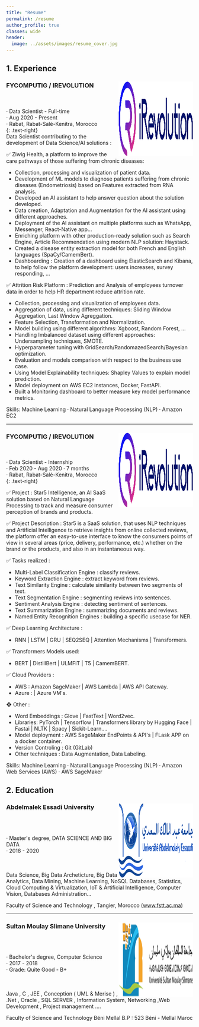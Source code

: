 ```yaml
---
title: "Resume"
permalink: /resume
author_profile: true
classes: wide
header:
  image: ../assets/images/resume_cover.jpg
---
```




## 1. Experience
### FYCOMPUTIG / IREVOLUTION <img src="../assets/images/irevolution-logo-dark.svg" alt="IRevolution logo"  align="right" width="200" height = "200"/> 

<br/>
<br/>
· Data Scientist - Full-time<br/>
· Aug 2020 - Present<br/>
· Rabat, Rabat-Salé-Kenitra, Morocco<br/>
{: .text-right}

<br/>
Data Scientist contributing to the development of Data Science/AI solutions : 

✅ Ziwig Health, a platform to improve the care pathways of those suffering from chronic diseases:

* Collection, processing and visualization of patient data.
* Development of ML models to diagnose patients suffering from chronic diseases (Endometriosis) based on Features extracted from RNA analysis.
* Developed an AI assistant to help answer question about the solution developed.
* Data creation, Adaptation and Augmentation for the AI assistant using different approaches.
* Deployment of the AI assistant on multiple platforms such as WhatsApp, Messenger, React-Native app…
* Enriching platform with other production-ready solution such as Search Engine, Article Recommendation using modern NLP solution: Haystack.
* Created a disease entity extraction model for both French and English languages ​​(SpaCy/CamemBert).
* Dashboarding : Creation of a dashboard using ElasticSearch and Kibana, to help follow the platform development: users increases, survey responding, ...

✅ Attrition Risk Platform : Prediction and Analysis of employees turnover data in order to help HR department reduce attrition rate.
 * Collection, processing and visualization of employees data.
 * Aggregation of data, using different techniques: Sliding Window Aggregation, Last Window Agreggation.
 * Feature Selection, Transformation and Normalization.
 * Model building using different algorithms: Xgboost, Random Forest, ...
 * Handling Imbalanced dataset using different approaches: Undersampling techniques, SMOTE.
 * Hyperparameter tuning with GridSearch/RandomazedSearch/Bayesian optimization.
 * Evaluation and models comparison with respect to the business use case.
 * Using Model Explainability techniques: Shapley Values to explain model prediction.
 * Model deployment on AWS EC2 instances, Docker, FastAPI.
 * Built a Monitoring dashboard to better measure key model performance metrics.

Skills: Machine Learning · Natural Language Processing (NLP) · Amazon EC2

---
### FYCOMPUTIG / IREVOLUTION <img src="../assets/images/irevolution-logo-dark.svg" alt="IRevolution logo"  align="right" width="200" height = "200"/> 
<br/>
<br/>
· Data Scientist - Internship<br/>
· Feb 2020 - Aug 2020 · 7 months<br/>
· Rabat, Rabat-Salé-Kenitra, Morocco<br/>
{: .text-right}

<br/>

✅ Project : 
Star5 Intelligence, an AI SaaS solution based on Natural Language Processing to track and measure consumer perception of brands and products.

✅ Project Description :
Star5 is a SaaS solution, that uses NLP techniques and Artificial Intelligence to retrieve insights from online collected reviews, the platform offer an easy-to-use interface to know the consumers points of view in several areas (price, delivery, performance, etc.) whether on the brand or the products, and also in an instantaneous way.

✅ Tasks realized :
 * Multi-Label Classification Engine : classify reviews.
 * Keyword Extraction Engine : extract keyword from reviews.
 * Text Similarity Engine : calculate similarity between two segments of text.
 * Text Segmentation Engine : segmenting reviews into sentences.
 * Sentiment Analysis Engine : detecting sentiment of sentences.
 * Text Summarization Engine : summarizing documents and reviews.
 * Named Entity Recognition Engines : building a specific usecase for NER.

✅ Deep Learning Architecture : 
 * RNN | LSTM | GRU | SEQ2SEQ | Attention Mechanisms | Transformers.

✅ Transformers Models used:
 * BERT | DistillBert | ULMFiT | T5 | CamemBERT.

✅ Cloud Providers :
 * AWS : Amazon SageMaker | AWS Lambda | AWS API Gateway.
 * Azure : | Azure VM's.

❖ Other :
 * Word Embeddings : Glove | FastText | Word2vec.
 * Libraries:  PyTorch | Tensorflow | Transformers library by Hugging Face | Fastai | NLTK | Spacy | Sickit-Learn....
 * Model deployment : AWS SageMaker EndPoints & API's | FLask APP on a docker container.
 * Version Controling : Git (GitLab)
 * Other techniques : Data Augmentation, Data Labeling.

Skills: Machine Learning · Natural Language Processing (NLP) · Amazon Web Services (AWS) · AWS SageMaker


## 2. Education


### Abdelmalek Essadi University <img src="../assets/images/logo_uae.png" alt="IRevolution logo"  align="right" width="200" height = "200"/>

<br/>
<br/>

· Master's degree, DATA SCIENCE AND BIG DATA <br/>
· 2018 - 2020 <br/>

<br/>
<br/>
Data Science, Big Data Archeticture, Big Data Analytics, Data Mining, Machine Learning, NoSQL Databases, Statistics, Cloud Computing & Virtualization, IoT & Artificial Intelligence, Computer Vision, Databases Administration...

Faculty of Science and Technology , Tangier, Morocco (www.fstt.ac.ma)


---
### Sultan Moulay Slimane University <img src="../assets/images/logo_usms.png" alt="IRevolution logo"  align="right" width="200" height = "200"/>

<br/>
<br/>

· Bachelor's degree, Computer Science <br/>
· 2017 - 2018 <br/>
· Grade: Quite Good - B+ <br/>

<br/>
<br/>
Java , C , JEE , Conception ( UML & Merise ) , .Net , Oracle , SQL SERVER , Information System, Networking ,Web Development , Project management ....

Faculty of Science and Technology Béni Mellal
B.P : 523 Béni - Mellal Maroc